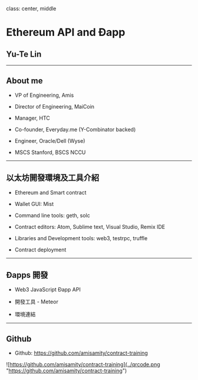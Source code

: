class: center, middle

# Ethereum API and Ðapp
## Yu-Te Lin

---
## About me

- VP of Engineering, Amis

- Director of Engineering, MaiCoin

- Manager, HTC

- Co-founder, Everyday.me (Y-Combinator backed)

- Engineer, Oracle/Dell (Wyse)

- MSCS Stanford, BSCS NCCU

---

## 以太坊開發環境及工具介紹

- Ethereum and Smart contract

- Wallet GUI: Mist

- Command line tools: geth, solc

- Contract editors: Atom, Sublime text, Visual Studio, Remix IDE

- Libraries and Development tools: web3, testrpc, truffle

- Contract deployment

---

## Ðapps 開發

- Web3 JavaScript Ðapp API

- 開發工具 - Meteor

- 環境連結

---

## Github
- Github: https://github.com/amisamity/contract-training

![https://github.com/amisamity/contract-training](../qrcode.png "https://github.com/amisamity/contract-training")
